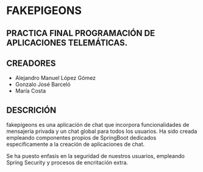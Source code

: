 # FAKEPIGEONS
## PRACTICA FINAL PROGRAMACIÓN DE APLICACIONES TELEMÁTICAS.
## CREADORES
- Alejandro Manuel López Gómez
- Gonzalo José Barceló
- María Costa

## DESCRICIÓN
fakepigeons es una aplicación de chat que incorpora funcionalidades de mensajería privada y un chat global para todos los usuarios. Ha sido creada empleando componentes propios de SpringBoot dedicados especificamente a la creación de aplicaciones de chat.

Se ha puesto enfasis en la seguridad de nuestros usuarios, empleando Spring Security y procesos de encritación extra.
